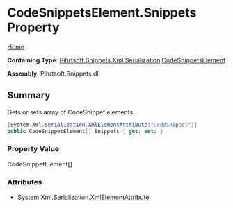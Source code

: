 <a name="_top"></a>

# CodeSnippetsElement\.Snippets Property

[Home](../../../../../../README.md#_top)

**Containing Type**: [Pihrtsoft.Snippets.Xml.Serialization](../../README.md#_top)\.[CodeSnippetsElement](../README.md#_top)

**Assembly**: Pihrtsoft\.Snippets\.dll

## Summary

Gets or sets array of CodeSnippet elements\.

```csharp
[System.Xml.Serialization.XmlElementAttribute("CodeSnippet")]
public CodeSnippetElement[] Snippets { get; set; }
```

### Property Value

CodeSnippetElement\[\]

### Attributes

* System\.Xml\.Serialization\.[XmlElementAttribute](https://docs.microsoft.com/en-us/dotnet/api/system.xml.serialization.xmlelementattribute)

